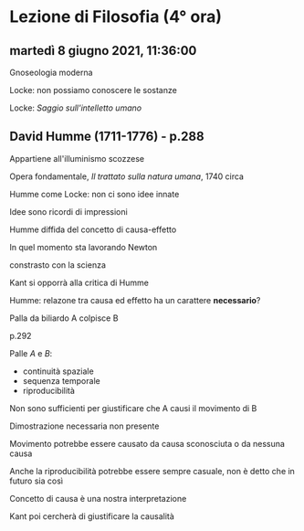 # Lezione di Filosofia (4° ora)

## martedì 8 giugno 2021, 11:36:00

Gnoseologia moderna

Locke: non possiamo conoscere le sostanze

Locke: _Saggio sull'intelletto umano_

## David Humme (1711-1776) - p.288

Appartiene all'illuminismo scozzese

Opera fondamentale, _Il trattato sulla natura umana_, 1740 circa

Humme come Locke: non ci sono idee innate


Idee sono ricordi di impressioni

Humme diffida del concetto di causa-effetto

In quel momento sta lavorando Newton

constrasto con la scienza

Kant si opporrà alla critica di Humme

Humme: relazone tra causa ed effetto ha un carattere **necessario**?

Palla da biliardo A colpisce B

p.292

Palle $A$ e $B$:
* continuità spaziale
* sequenza temporale
* riproducibilità

Non sono sufficienti per giustificare che A causi il movimento di B

Dimostrazione necessaria non presente

Movimento potrebbe essere causato da causa sconosciuta o da nessuna causa


Anche la riproducibilità potrebbe essere sempre casuale, non è detto che in futuro sia così

Concetto di causa è una nostra interpretazione


Kant poi cercherà di giustificare la causalità


<!--stackedit_data:
eyJoaXN0b3J5IjpbNDYyMjI3NTM0XX0=
-->